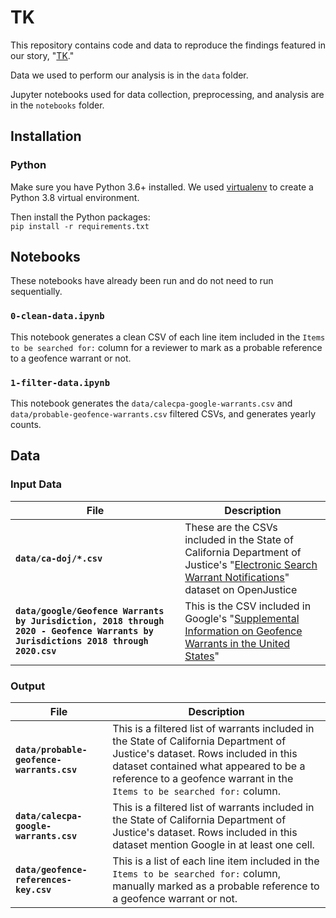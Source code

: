 # TK
This repository contains code and data to reproduce the findings featured in our story, "[TK](https://themarkup.org/TK)."

Data we used to perform our analysis is in the `data` folder.

Jupyter notebooks used for data collection, preprocessing, and analysis are in the `notebooks` folder.

## Installation
### Python
Make sure you have Python 3.6+ installed. We used [virtualenv](https://docs.python-guide.org/dev/virtualenvs/) to create a Python 3.8 virtual environment.

Then install the Python packages:<br>
`pip install -r requirements.txt`

## Notebooks
These notebooks have already been run and do not need to run sequentially.

### `0-clean-data.ipynb`

This notebook generates a clean CSV of each line item included in the `Items to be searched for:` column for a reviewer to mark as a probable reference to a geofence warrant or not.

### `1-filter-data.ipynb`

This notebook generates the `data/calecpa-google-warrants.csv` and `data/probable-geofence-warrants.csv` filtered CSVs, and generates yearly counts.

## Data

### Input Data

| File | Description |
|------|-------------|
| **`data/ca-doj/*.csv`** | These are the CSVs included in the State of California Department of Justice's "[Electronic Search Warrant Notifications](https://openjustice.doj.ca.gov/data)" dataset on OpenJustice |
| **`data/google/Geofence Warrants by Jurisdiction, 2018 through 2020 - Geofence Warrants by Jurisdictions 2018 through 2020.csv`** | This is the CSV included in Google's "[Supplemental Information on Geofence Warrants in the United States](https://services.google.com/fh/files/misc/supplemental_information_geofence_warrants_united_states.pdf)" |

### Output

| File | Description |
|------|-------------|
| **`data/probable-geofence-warrants.csv`** | This is a filtered list of warrants included in the State of California Department of Justice's dataset. Rows included in this dataset contained what appeared to be a reference to a geofence warrant in the `Items to be searched for:` column. |
| **`data/calecpa-google-warrants.csv`** | This is a filtered list of warrants included in the State of California Department of Justice's dataset. Rows included in this dataset mention Google in at least one cell. |
| **`data/geofence-references-key.csv`** | This is a list of each line item included in the `Items to be searched for:` column, manually marked as a probable reference to a geofence warrant or not. |
